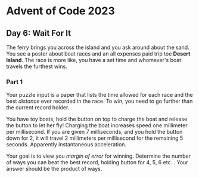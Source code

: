 # Advent of Code 2023

## Day 6: Wait For It

The ferry brings you across the island and you ask around about the sand. You see a poster about boat races and an all expenses paid trip toe **Desert Island**. The race is more like, you have a set time and whomever's boat travels the furthest wins. 

### Part 1

Your puzzle input is a paper that lists the time allowed for each race and the best _distance_ ever recorded in the race. To win, you need to go further than the current record holder. 

You have toy boats, hold the button on top to charge the boat and release the button to let her fly! Charging the boat increases speed one millimeter per millisecond. If you are given 7 milliseconds, and you hold the button down for 2, it will travel 2 millimeters per millisecond for the remaining 5 seconds. Apparently instantaneous acceleration. 

Your goal is to view you _margin of error_ for winning. Determine the number of ways you can beat the best record, holding button for 4, 5, 6 etc... Your answer should be the product of ways.


